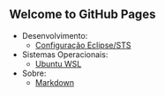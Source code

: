 ## Welcome to GitHub Pages

- Desenvolvimento:
  - [Configuração Eclipse/STS](desenvolvimento/eclipse-config.md)
- Sistemas Operacionais:
  - [Ubuntu WSL](sistemas-operacionais/ubuntu-wsl.md)
- Sobre:
  - [Markdown](sobre/markdown.md)